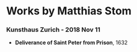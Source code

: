 # Works by Matthias Stom

### Kunsthaus Zurich - 2018 Nov 11
- **Deliverance of Saint Peter from Prison**, 1632